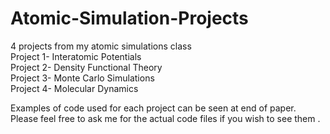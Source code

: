 # Atomic-Simulation-Projects
4 projects from my atomic simulations class\
  Project 1- Interatomic Potentials\
  Project 2- Density Functional Theory\
  Project 3- Monte Carlo Simulations\
  Project 4- Molecular Dynamics
  
Examples of code used for each project can be seen at end of paper. Please feel free to ask me for the actual code files if you wish to see them .
